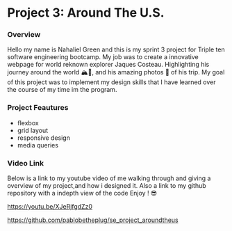 # Project 3: Around The U.S.

### Overview  
  
  Hello my name is Nahaliel Green and this is my sprint 3 project for Triple ten software engineering bootcamp.
  My job was to create a innovative webpage for world reknown explorer Jaques Costeau. 
  Highlighting his journey around the world 🏔️🌊, and his amazing photos 📸 of his trip.
  My goal of this project was to implement my design skills that I have learned over the course of my time im the program.
  

### Project Feautures 
  - flexbox
  - grid layout
  - responsive design
  - media queries 


### Video Link

  Below is a link to my youtube video of me walking through and giving a overview of my project,and how i designed it. Also a link to my github repository with a indepth view of the code Enjoy ! 😎
 
  https://youtu.be/XJeRjfgdZz0

  https://github.com/pablobetheplug/se_project_aroundtheus
